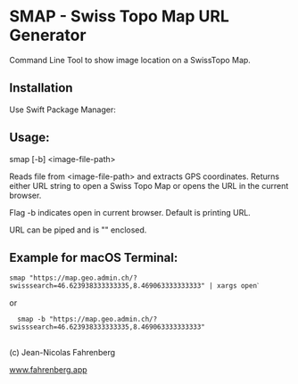 #  SMAP - Swiss Topo Map URL Generator
Command Line Tool to show image location on a SwissTopo Map.


## Installation
Use Swift Package Manager:


## Usage:

smap [-b]  \<image-file-path\>

Reads file from \<image-file-path\>
and extracts GPS coordinates.
Returns either URL string to open a Swiss Topo Map
or opens the URL in the current browser.

Flag -b indicates open in current browser.
Default is printing URL.

URL can be piped and is "" enclosed.

## Example for macOS Terminal:

```terminal
smap "https://map.geo.admin.ch/?swisssearch=46.623938333333335,8.469063333333333" | xargs openˋ
```
  or 
  
```terminal
  smap -b "https://map.geo.admin.ch/?swisssearch=46.623938333333335,8.469063333333333" 
```

##
(c) Jean-Nicolas Fahrenberg

www.fahrenberg.app
